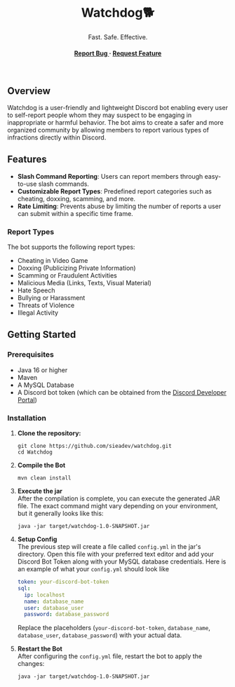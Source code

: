 <div align='center'>

<h1>Watchdog🐕️</h1>

<p>Fast. Safe. Effective.</p>

<h4> <a href="https://github.com/sieadev/watchdog/issues"> Report Bug </a> <span> · </span> <a href="https://github.com/sieadev/watchdog/issues"> Request Feature </a> </h4>
<br>
</div>

## Overview

Watchdog is a user-friendly and lightweight Discord bot enabling every user to self-report people whom they may suspect to be engaging in inappropriate or harmful behavior. The bot aims to create a safer and more organized community by allowing members to report various types of infractions directly within Discord.

## Features
- **Slash Command Reporting**: Users can report members through easy-to-use slash commands.
- **Customizable Report Types**: Predefined report categories such as cheating, doxxing, scamming, and more.
- **Rate Limiting**: Prevents abuse by limiting the number of reports a user can submit within a specific time frame.

### Report Types

The bot supports the following report types:
- Cheating in Video Game
- Doxxing (Publicizing Private Information)
- Scamming or Fraudulent Activities 
- Malicious Media (Links, Texts, Visual Material)
- Hate Speech
- Bullying or Harassment
- Threats of Violence
- Illegal Activity

## Getting Started

### Prerequisites

- Java 16 or higher
- Maven
- A MySQL Database
- A Discord bot token (which can be obtained from the [Discord Developer Portal](https://discord.com/developers/applications))

### Installation

1. **Clone the repository:**
   ```SH
   git clone https://github.com/sieadev/watchdog.git
   cd Watchdog
   ```
2. **Compile the Bot**
   ```SH
   mvn clean install
   ```
3. **Execute the jar**  
After the compilation is complete, you can execute the generated JAR file. The exact command might vary depending on your environment, but it generally looks like this:
   ```SH
   java -jar target/watchdog-1.0-SNAPSHOT.jar
   ```

4. **Setup Config**  
The previous step will create a file called `config.yml` in the jar's directory. Open this file with your preferred text editor and add your Discord Bot Token along with your MySQL database credentials. Here is an example of what your `config.yml` should look like
   ```YAML
   token: your-discord-bot-token
   sql:
     ip: localhost
     name: database_name
     user: database_user
     password: database_password
   ```
   Replace the placeholders (`your-discord-bot-token`, `database_name`, `database_user`, `database_password`) with your actual data.
5. **Restart the Bot**  
After configuring the `config.yml` file, restart the bot to apply the changes:
   ```SH
   java -jar target/watchdog-1.0-SNAPSHOT.jar
   ```
